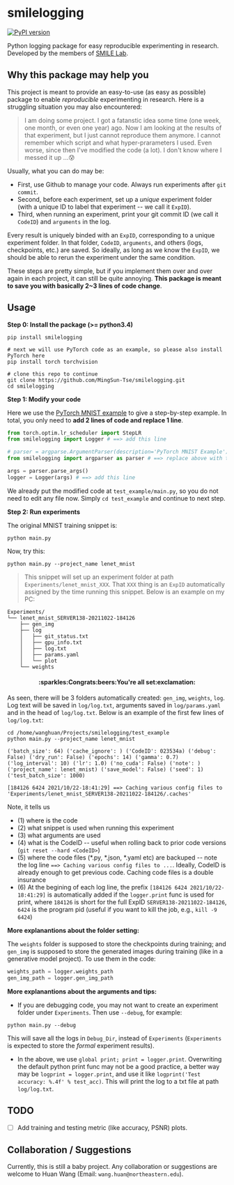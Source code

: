 # smilelogging
[![PyPI version](https://badge.fury.io/py/smilelogging.svg)](https://badge.fury.io/py/smilelogging)

Python logging package for easy reproducible experimenting in research. Developed by the members of [SMILE Lab](https://web.northeastern.edu/smilelab/).


## Why this package may help you
This project is meant to provide an easy-to-use (as easy as possible) package to enable *reproducible* experimenting in research. Here is a struggling situation you may also encountered:
> I am doing some project. I got a fatanstic idea some time (one week, one month, or even one year) ago. Now I am looking at the results of that experiment, but I just cannot reproduce them anymore. I cannot remember which script and what hyper-prarameters I used. Even worse, since then I've modified the code (a lot). I don't know where I messed it up ...:cold_sweat:

Usually, what you can do may be:
- First, use Github to manage your code. Always run experiments after `git commit`. 
- Second, before each experiment, set up a *unique* experiment folder (with a unique ID to label that experiment -- we call it `ExpID`). 
- Third, when running an experiment, print your git commit ID (we call it `CodeID`) and `arguments` in the log.

Every result is uniquely binded with an `ExpID`, corresponding to a unique experiment folder. In that folder, `CodeID`, `arguments`, and others (logs, checkpoints, etc.) are saved. So ideally, as long as we know the `ExpID`, we should be able to rerun the experiment under the same condition.

These steps are pretty simple, but if you implement them over and over again in each project, it can still be quite annoying. **This package is meant to save you with basically 2~3 lines of code change**.


## Usage

**Step 0: Install the package (>= python3.4)**
```console
pip install smilelogging

# next we will use PyTorch code as an example, so please also install PyTorch here
pip install torch torchvision

# clone this repo to continue
git clone https://github.com/MingSun-Tse/smilelogging.git
cd smilelogging
```

**Step 1: Modify your code**

Here we use the [PyTorch MNIST example](https://github.com/pytorch/examples/tree/master/mnist) to give a step-by-step example. In total, you only need to **add 2 lines of code and replace 1 line**.

```python
from torch.optim.lr_scheduler import StepLR
from smilelogging import Logger # ==> add this line

# parser = argparse.ArgumentParser(description='PyTorch MNIST Example')
from smilelogging import argparser as parser # ==> replace above with this line

args = parser.parse_args()
logger = Logger(args) # ==> add this line
```

We already put the modified code at `test_example/main.py`, so you do not need to edit any file now. Simply `cd test_example` and continue to next step.

**Step 2: Run experiments**

The original MNIST training snippet is:
```console
python main.py
```

Now, try this:
```console
python main.py --project_name lenet_mnist
```
> This snippet will set up an experiment folder at path `Experiments/lenet_mnist_XXX`. That `XXX` thing is an `ExpID` automatically assigned by the time running this snippet. Below is an example on my PC:
```
Experiments/
└── lenet_mnist_SERVER138-20211022-184126
    ├── gen_img
    ├── log
    │   ├── git_status.txt
    │   ├── gpu_info.txt
    │   ├── log.txt
    │   ├── params.yaml
    │   └── plot
    └── weights
```
<h4 align="center">:sparkles:Congrats:beers:You're all set:exclamation:</h4>


As seen, there will be 3 folders automatically created: `gen_img`, `weights`, `log`. Log text will be saved in `log/log.txt`, arguments saved in `log/params.yaml` and in the head of `log/log.txt`. Below is an example of the first few lines of `log/log.txt`:
```console
cd /home/wanghuan/Projects/smilelogging/test_example
python main.py --project_name lenet_mnist

('batch_size': 64) ('cache_ignore': ) ('CodeID': 023534a) ('debug': False) ('dry_run': False) ('epochs': 14) ('gamma': 0.7) ('log_interval': 10) ('lr': 1.0) ('no_cuda': False) ('note': ) ('project_name': lenet_mnist) ('save_model': False) ('seed': 1) ('test_batch_size': 1000)

[184126 6424 2021/10/22-18:41:29] ==> Caching various config files to 'Experiments/lenet_mnist_SERVER138-20211022-184126/.caches'
```
Note, it tells us 
- (1) where is the code
- (2) what snippet is used when running this experiment
- (3) what arguments are used
- (4) what is the CodeID -- useful when rolling back to prior code versions (`git reset --hard <CodeID>`)
- (5) where the code files (*.py, *.json, *.yaml etc) are backuped -- note the log line `==> Caching various config files to ...`. Ideally, CodeID is already enough to get previous code. Caching code files is a double insurance
- (6) At the begining of each log line, the prefix `[184126 6424 2021/10/22-18:41:29]` is automatically added if the `logger.print` func is used for print, where `184126` is short for the full ExpID `SERVER138-20211022-184126`, `6424` is the program pid (useful if you want to kill the job, e.g., `kill -9 6424`)


**More explanantions about the folder setting:**

The `weights` folder is supposed to store the checkpoints during training; and `gen_img` is supposed to store the generated images during training (like in a generative model project). To use them in the code:
```python
weights_path = logger.weights_path
gen_img_path = logger.gen_img_path
```


**More explanantions about the arguments and tips:**
- If you are debugging code, you may not want to create an experiment folder under `Experiments`. Then use `--debug`, for example:
```console
python main.py --debug
```
This will save all the logs in `Debug_Dir`, instead of `Experiments` (`Experiments` is expected to store the *formal* experiment results).
- In the above, we use `global print; print = logger.print`. Overwriting the default python print func may not be a good practice, a better way may be `logprint = logger.print`, and use it like `logprint('Test accuracy: %.4f' % test_acc)`. This will print the log to a txt file at path `log/log.txt`.


## TODO
- [ ] Add training and testing metric (like accuracy, PSNR) plots.


## Collaboration / Suggestions
Currently, this is still a baby project. Any collaboration or suggestions are welcome to Huan Wang (Email: `wang.huan@northeastern.edu`).


